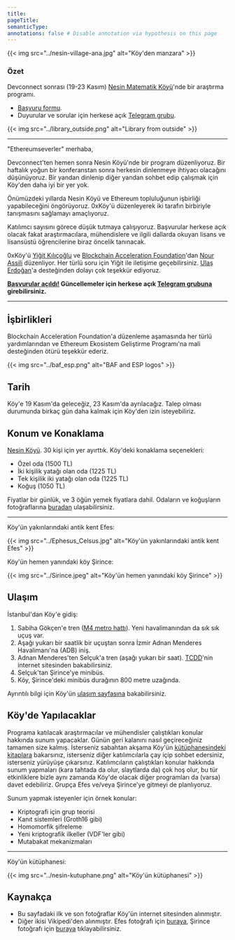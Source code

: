 ```yaml
---
title:
pageTitle:
semanticType:
annotations: false # Disable annotation via hypothesis on this page
---
```


{{< img src="../nesin-village-ana.jpg" alt="Köy'den manzara" >}}

### Özet

Devconnect sonrası (19-23 Kasım) [Nesin Matematik Köyü](https://nesinkoyleri.org)'nde bir araştırma programı.

* [Başvuru formu](https://forms.gle/wzvzbdRVc6pbpTXUA).
* Duyurular ve sorular için herkese açık [Telegram grubu](https://t.me/+u6Mfogc8KtI0NWEx).

{{< img src="../library_outside.png" alt="Library from outside" >}}

---

"Ethereumseverler" merhaba,

Devconnect'ten hemen sonra Nesin Köyü'nde bir program düzenliyoruz. Bir haftalık yoğun bir konferanstan sonra herkesin dinlenmeye ihtiyacı olacağını düşünüyoruz. Bir yandan dinlenip diğer yandan sohbet edip çalışmak için Köy'den daha iyi bir yer yok.

Önümüzdeki yıllarda Nesin Köyü ve Ethereum topluluğunun işbirliği yapabileceğini öngörüyoruz. 0xKöy'ü düzenleyerek iki tarafın birbiriyle tanışmasını sağlamayı amaçlıyoruz. 

Katılımcı sayısını görece düşük tutmaya çalışıyoruz. Başvurular herkese açık olacak fakat araştırmacılara, mühendislere ve ilgili dallarda okuyan lisans ve lisansüstü öğrencilerine biraz öncelik tanınacak.

0xKöy'ü [Yiğit Kılıçoğlu](https://yigitkilicoglu.com) ve [Blockchain Acceleration Foundation](https://www.blockchainacceleration.org/)'dan [Nour Assili](https://nourassili.com/) düzenliyor. Her türlü soru için Yiğit ile iletişime geçebilirsiniz. [Ulaş Erdoğan](https://0xulas.eth.limo/)'a desteğinden dolayı çok teşekkür ediyoruz.

**[Başvurular açıldı!](https://forms.gle/wzvzbdRVc6pbpTXUA) Güncellemeler için herkese açık [Telegram grubuna](https://t.me/+u6Mfogc8KtI0NWEx) girebilirsiniz.**

---

## İşbirlikleri

Blockchain Acceleration Foundation'a düzenleme aşamasında her türlü yardımlarından ve Ethereum Ekosistem Geliştirme Programı'na mali desteğinden ötürü teşekkür ederiz.

{{< img src="../baf_esp.png" alt="BAF and ESP logos" >}}

## Tarih

Köy'e 19 Kasım'da geleceğiz, 23 Kasım'da ayrılacağız. Talep olması durumunda birkaç gün daha kalmak için Köy'den izin isteyebiliriz.

## Konum ve Konaklama

[Nesin Köyü](https://nesinkoyleri.org). 30 kişi için yer ayırttık. Köy'deki konaklama seçenekleri:

* Özel oda (1500 TL)
* İki kişilik yatağı olan oda  (1225 TL)
* Tek kişilik iki yatağı olan oda (1225 TL)
* Koğuş (1050 TL)

Fiyatlar bir günlük, ve 3 öğün yemek fiyatlara dahil. Odaların ve koğuşların fotoğraflarına [buradan](https://nesinkoyleri.org/galeri/) ulaşabilirsiniz.

---

Köy'ün yakınlarındaki antik kent Efes:

{{< img src="../Ephesus_Celsus.jpg" alt="Köy'ün yakınlarındaki antik kent Efes" >}}

Köy'ün hemen yanındaki köy Şirince:

{{< img src="../Sirince.jpeg" alt="Köy'ün hemen yanındaki köy Şirince" >}}

## Ulaşım

İstanbul'dan Köy'e gidiş:

1. Sabiha Gökçen'e tren ([M4 metro hattı](https://www.metro.istanbul/Hatlarimiz/HatDetay?hat=M4)). Yeni havalimanından da sık sık uçuş var.
2. Aşağı yukarı bir saatlik bir uçuştan sonra İzmir Adnan Menderes Havalimanı'na (ADB) iniş.
3. Adnan Menderes'ten Selçuk'a tren (aşağı yukarı bir saat). [TCDD](https://bilet.tcdd.gov.tr/)'nin internet sitesinden bakabilirsiniz.
4. Selçuk'tan Şirince'ye minibüs.
5. Köy, Şirince'deki minibüs durağının 800 metre uzağında.

Ayrıntılı bilgi için Köy'ün [ulaşım sayfasına](https://nesinkoyleri.org/ulasim/) bakabilirsiniz.

## Köy'de Yapılacaklar

Programa katılacak araştırmacılar ve mühendisler çalıştıkları konular hakkında sunum yapacaklar. Günün geri kalanını nasıl geçireceğiniz tamamen size kalmış. İsterseniz sabahtan akşama Köy'ün [kütüphanesindeki kitaplara](https://nesinkoyleri.org/kutuphanemiz/) bakarsınız, isterseniz diğer katılımcılarla çay içip sohbet edersiniz, isterseniz yürüyüşe çıkarsınız. Katılımcıların çalıştıkları konular hakkında sunum yapmaları (kara tahtada da olur, slaytlarda da) çok hoş olur, bu tür etkinliklere bizle aynı zamanda Köy'de olacak diğer programları da (varsa) davet edebiliriz. Grupça Efes ve/veya Şirince'ye gitmeyi de planlıyoruz.

Sunum yapmak isteyenler için örnek konular:
* Kriptografi için grup teorisi
* Kanıt sistemleri (Groth16 gibi)
* Homomorfik şifreleme
* Yeni kriptografik ilkeller (VDF'ler gibi)
* Mutabakat mekanizmaları

---

Köy'ün kütüphanesi:

{{< img src="../nesin-kutuphane.png" alt="Köy'ün kütüphanesi" >}}

## Kaynakça
* Bu sayfadaki ilk ve son fotoğraflar Köy'ün internet sitesinden alınmıştır.
* Diğer ikisi Vikipedi'den alınmıştır. Efes fotoğrafı için [buraya](https://en.wikipedia.org/wiki/File:Ephesus_Celsus_Library_Fa%C3%A7ade.jpg), Şirince fotoğrafı için [buraya](https://commons.wikimedia.org/wiki/File:Sirince_Overview_2012.jpg) tıklayabilirsiniz.

